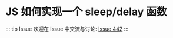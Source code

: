 # JS 如何实现一个 sleep/delay 函数



::: tip Issue 
 欢迎在 Issue 中交流与讨论: [Issue 442](https://github.com/shfshanyue/Daily-Question/issues/442) 
:::



